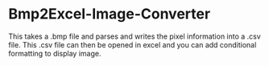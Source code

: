 # Bmp2Excel-Image-Converter
This takes a .bmp file and parses and writes the pixel information into a .csv file. This .csv file can then be opened in excel and you can add conditional formatting to display image. 
